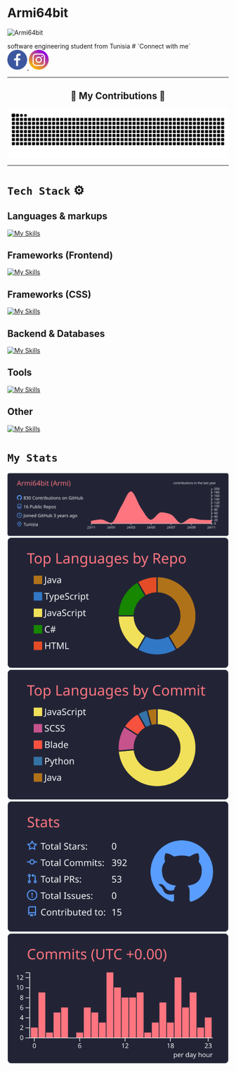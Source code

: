 # Armi64bit
<p align="left"> <img src="https://komarev.com/ghpvc/?username=Armi64bit&label=Profile%20views&color=0e75b6&style=flat" alt="Armi64bit" /> </p>
software engineering student from Tunisia
# `Connect with me` 

<div id="badges">
 
  <a href="https://www.facebook.com/bahaaeddine.bouzid">
    <img width="45" height="45" src="https://raw.githubusercontent.com/shahbajjamil/Social-Meadia-Icons/master/Icons-logos/facebook-circle.png" alt="LinkedIn Badge"/>
  </a>
  <a href="https://www.instagram.com/armiisnotred/">
    <img width="45" height="45" src="https://raw.githubusercontent.com/shahbajjamil/Social-Meadia-Icons/master/Icons-logos/instagram-circle.png" alt="Instagram Badge"/>
  </a>
</div>

 <hr/>

<div align="center">
  <h2>🐍 My Contributions 🐍</h2>
  <img src="https://github.com/hamhoum10/hamhoum10/blob/output/github-snake-dark.svg" alt="snake gif" />
</div>

<hr/>

# `Tech Stack` ⚙

## Languages & markups

[![My Skills](https://skillicons.dev/icons?i=kotlin,java,js,typescript,html,css)](https://skillicons.dev)

## Frameworks (Frontend)

[![My Skills](https://skillicons.dev/icons?i=react,angular,flutter)](https://skillicons.dev)

## Frameworks (CSS)

[![My Skills](https://skillicons.dev/icons?i=tailwind,bootstrap,sass,styledcomponents,materialui)](https://skillicons.dev)

## Backend & Databases

[![My Skills](https://skillicons.dev/icons?i=nodejs,express,mongo,sql)](https://skillicons.dev)

## Tools

[![My Skills](https://skillicons.dev/icons?i=figma,xd,vscode,ps,idea)](https://skillicons.dev)

## Other 

[![My Skills](https://skillicons.dev/icons?i=firebase,git,github,vite,vercel,redux)](https://skillicons.dev)

# `My Stats`



[![](https://raw.githubusercontent.com/Armi64bit/armi64bit/master/profile-summary-card-output/moonlight/0-profile-details.svg)](https://github.com/vn7n24fzkq/github-profile-summary-cards)
[![](https://raw.githubusercontent.com/Armi64bit/armi64bit/master/profile-summary-card-output/moonlight/1-repos-per-language.svg)](https://github.com/vn7n24fzkq/github-profile-summary-cards) [![](https://raw.githubusercontent.com/Armi64bit/armi64bit/master/profile-summary-card-output/moonlight/2-most-commit-language.svg)](https://github.com/vn7n24fzkq/github-profile-summary-cards)
[![](https://raw.githubusercontent.com/Armi64bit/armi64bit/master/profile-summary-card-output/moonlight/3-stats.svg)](https://github.com/vn7n24fzkq/github-profile-summary-cards) [![](https://raw.githubusercontent.com/Armi64bit/armi64bit/master/profile-summary-card-output/moonlight/4-productive-time.svg)](https://github.com/vn7n24fzkq/github-profile-summary-cards)
